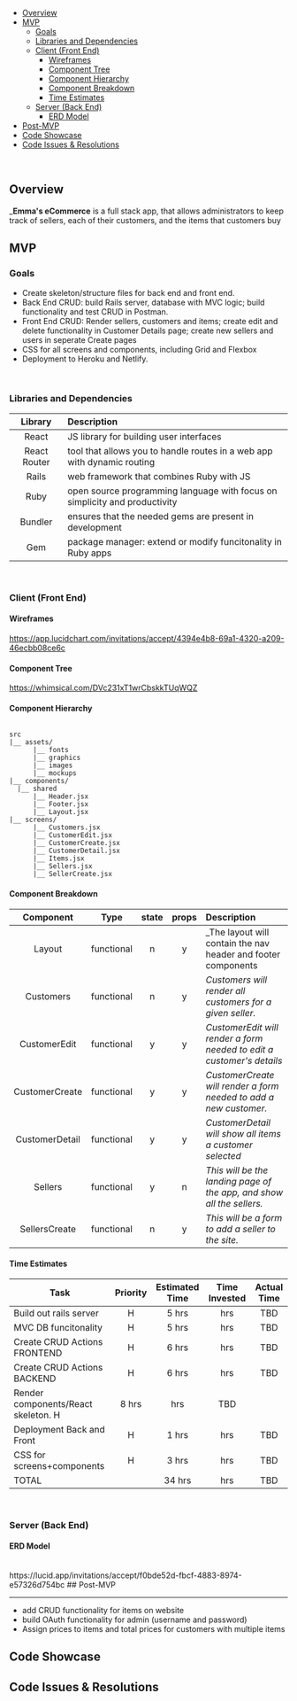 

- [Overview](#overview)
- [MVP](#mvp)
  - [Goals](#goals)
  - [Libraries and Dependencies](#libraries-and-dependencies)
  - [Client (Front End)](#client-front-end)
    - [Wireframes](#wireframes)
    - [Component Tree](#component-tree)
    - [Component Hierarchy](#component-hierarchy)
    - [Component Breakdown](#component-breakdown)
    - [Time Estimates](#time-estimates)
  - [Server (Back End)](#server-back-end)
    - [ERD Model](#erd-model)
- [Post-MVP](#post-mvp)
- [Code Showcase](#code-showcase)
- [Code Issues & Resolutions](#code-issues--resolutions)

<br>

## Overview

_**Emma's eCommerce** is a full stack app, that allows administrators to keep track of sellers, each of their customers, and the items that customers buy


## MVP



### Goals

- Create skeleton/structure files for back end and front end.
- Back End CRUD: build Rails server, database with MVC logic; build functionality and test CRUD in Postman.
- Front End CRUD: Render sellers, customers and items; create edit and delete functionality in Customer Details page; create new sellers and users in seperate Create pages
- CSS for all screens and components, including Grid and Flexbox
- Deployment to Heroku and Netlify.
<br>

### Libraries and Dependencies


|     Library      | Description                                                               |
| :--------------: | :------------------------------------------------------------------------ |
|      React       | JS library for building user interfaces                                   |
|   React Router   | tool that allows you to handle routes in a web app with dynamic routing   |
|     Rails        | web framework that combines Ruby with JS                                  |
|     Ruby         | open source programming language with focus on simplicity and productivity|
|     Bundler      | ensures that the needed gems are present in development                   |
|     Gem          | package manager: extend or modify funcitonality in Ruby apps              |



<br>

### Client (Front End)

#### Wireframes

https://app.lucidchart.com/invitations/accept/4394e4b8-69a1-4320-a209-46ecbb08ce6c

#### Component Tree

https://whimsical.com/DVc231xT1wrCbskkTUqWQZ
#### Component Hierarchy

 

``` structure

src
|__ assets/
      |__ fonts
      |__ graphics
      |__ images
      |__ mockups
|__ components/
  |__ shared
      |__ Header.jsx
      |__ Footer.jsx
      |__ Layout.jsx
|__ screens/
      |__ Customers.jsx
      |__ CustomerEdit.jsx
      |__ CustomerCreate.jsx
      |__ CustomerDetail.jsx
      |__ Items.jsx
      |__ Sellers.jsx
      |__ SellerCreate.jsx

```

#### Component Breakdown


|     Component      |    Type    | state | props | Description                                                            |
|    :----------:    | :--------: | :---: | :---: | :---------------------------------------------------------------       |
|    Layout          | functional |   n   |   y   | _The layout will contain the nav header and footer components          |
|   Customers        | functional |   n   |   y   | _Customers will render all customers for a given seller._              |
|   CustomerEdit     | functional |   y   |   y   | _CustomerEdit will render a form needed to edit a customer's details_  |
|   CustomerCreate   | functional |   y   |   y   | _CustomerCreate will render a form needed to add a new customer._      |
|   CustomerDetail   | functional |   y   |   y   | _CustomerDetail will show all items a customer selected_               |
|   Sellers          | functional |   y   |   n   | _This will be the landing page of the app, and show all the sellers._  |
|   SellersCreate    | functional |   n   |   y   | _This will be a form to add a seller to the site._                     |


#### Time Estimates


| Task                        | Priority           | Estimated Time | Time Invested | Actual Time |
| --------------------------- | :----------------: | :------------: | :-----------: | :---------: |
| Build out rails server      |         H          |     5 hrs      |       hrs     |     TBD     |
| MVC DB funcitonality        |         H          |     5 hrs      |       hrs     |     TBD     |
| Create CRUD Actions FRONTEND|         H          |     6 hrs      |       hrs     |     TBD     |
| Create CRUD Actions BACKEND |         H          |     6 hrs      |       hrs     |     TBD     |
|Render components/React skeleton.      H          |     8 hrs      |       hrs     |     TBD     |
| Deployment Back and Front   |         H          |     1 hrs      |       hrs     |     TBD     |
| CSS for screens+components  |         H          |     3 hrs      |       hrs     |     TBD     |
| TOTAL                       |                    |     34 hrs     |       hrs     |     TBD     |


<br>

### Server (Back End)

#### ERD Model


<br>
https://lucid.app/invitations/accept/f0bde52d-fbcf-4883-8974-e57326d754bc
## Post-MVP


***
- add CRUD functionality for items on website
- build OAuth functionality for admin (username and password)
- Assign prices to items and total prices for customers with multiple items



## Code Showcase


## Code Issues & Resolutions

